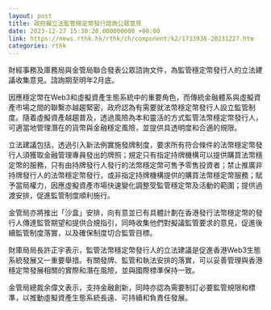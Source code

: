 ```yaml
---
layout: post
title: 政府擬立法監管穩定幣發行諮詢公眾意見
date: 2023-12-27 15:30:20.000000000 +08:00
link: https://news.rthk.hk/rthk/ch/component/k2/1733938-20231227.htm
categories: rthk
---
```


財經事務及庫務局與金管局聯合發表公眾諮詢文件，為監管穩定幣發行人的立法建議收集意見。諮詢期至明年2月底。

因應穩定幣在Web3和虛擬資產生態系統中的重要角色，而傳統金融體系與虛擬資產市場之間的聯繫亦越趨緊密，政府認為有需要就法幣穩定幣發行人設立監管制度。隨着虛擬資產越趨普及，透過風險為本和靈活的方式監管法幣穩定幣發行人，可適當地管理潛在的貨幣與金融穩定風險，並提供具透明度和合適的規限。

立法建議包括，透過引入新法例實施發牌制度，要求所有符合條件的法幣穩定幣發行人須獲取金融管理專員發出的牌照；規定只有指定持牌機構可以提供購買法幣穩定幣的服務，只有由持牌發行人發行的法幣穩定幣可售予零售投資者；禁止推廣非持牌發行人的法幣穩定幣發行，或非指定持牌機構提供的購買法幣穩定幣服務；賦予當局權力，因應虛擬資產市場快速變化調整受監管穩定幣及活動的範圍；提供過渡安排，促進監管制度順利施行。

金管局亦將推出「沙盒」安排，向有意並已有具體計劃在香港發行法幣穩定幣的發行人傳達監管期望和提供合規指引，同時收集他們對擬議監管要求的意見，促進後續監管制度落實，以及確保制度切合監管目標。

財庫局局長許正宇表示，監管法幣穩定幣發行人的立法建議是促進香港Web3生態系統發展又一重要舉措。有關發牌、監管和執法安排的落實，可以妥善管理與香港穩定幣發展相關的實際和潛在風險，並與國際標準保持一致。

金管局總裁余偉文表示，支持金融創新，同時亦認為需要制訂必要監管規限和標準，以推動虛擬資產生態系統長遠、可持續和負責任發展。
